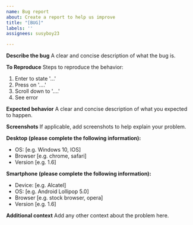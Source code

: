 ```yaml
---
name: Bug report
about: Create a report to help us improve
title: "[BUG]"
labels: ''
assignees: susyboy23

---
```


**Describe the bug**
A clear and concise description of what the bug is.

**To Reproduce**
Steps to reproduce the behavior:
1. Enter to state '...'
2. Press on '....'
3. Scroll down to '....'
4. See error

**Expected behavior**
A clear and concise description of what you expected to happen.

**Screenshots**
If applicable, add screenshots to help explain your problem.

**Desktop (please complete the following information):**
 - OS: [e.g. Windows 10, IOS]
 - Browser [e.g. chrome, safari]
 - Version [e.g. 1.6]

**Smartphone (please complete the following information):**
 - Device: [e.g. Alcatel]
 - OS: [e.g. Android Lollipop 5.0]
 - Browser [e.g. stock browser, opera]
 - Version [e.g. 1.6]

**Additional context**
Add any other context about the problem here.
